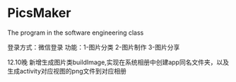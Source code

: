 # PicsMaker
The program in the software engineering class

登录方式：微信登录
功能：1-图片分类
      2-图片制作
      3-图片分享

12.10晚 新增生成图片类buildImage,实现在系统相册中创建app同名文件夹，以及生成activity对应视图的png文件到对应相册

